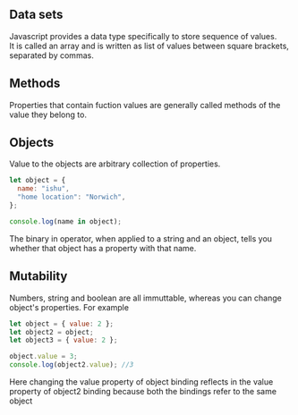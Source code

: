 ## Data sets

Javascript provides a data type specifically to store sequence of values.  
It is called an array and is written as list of values between square brackets, separated by commas.

## Methods

Properties that contain fuction values are generally called methods of the value they belong to.

## Objects

Value to the objects are arbitrary collection of properties.

```javascript
let object = {
  name: "ishu",
  "home location": "Norwich",
};

console.log(name in object);
```

The binary in operator, when applied to a string and an object, tells you whether that object has a property with that name.

## Mutability

Numbers, string and boolean are all immuttable, whereas you can change object's properties. For example

```javascript
let object = { value: 2 };
let object2 = object;
let object3 = { value: 2 };

object.value = 3;
console.log(object2.value); //3
```

Here changing the value property of object binding reflects in the value property of object2 binding because both the bindings refer to the same object

